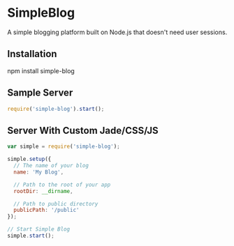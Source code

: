 SimpleBlog
==========

A simple blogging platform built on Node.js that doesn't need user sessions.

## Installation

  npm install simple-blog

## Sample Server

``` js
require('simple-blog').start();
```

## Server With Custom Jade/CSS/JS

``` js
var simple = require('simple-blog');

simple.setup({
  // The name of your blog
  name: 'My Blog',

  // Path to the root of your app
  rootDir: __dirname,

  // Path to public directory
  publicPath: '/public'
});

// Start Simple Blog
simple.start();
```
